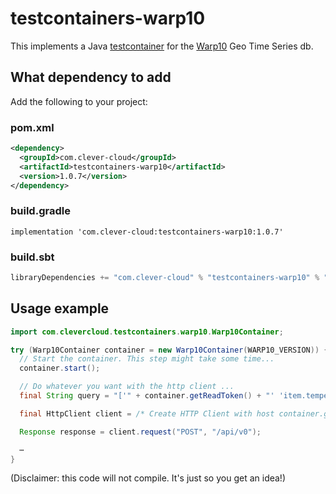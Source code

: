 # testcontainers-warp10

This implements a Java [testcontainer](https://www.testcontainers.org/) for the
[Warp10](https://www.warp10.io/) Geo Time Series db.

## What dependency to add

Add the following to your project:

### pom.xml

```xml
<dependency>
  <groupId>com.clever-cloud</groupId>
  <artifactId>testcontainers-warp10</artifactId>
  <version>1.0.7</version>
</dependency>
```

### build.gradle

```
implementation 'com.clever-cloud:testcontainers-warp10:1.0.7'
```

### build.sbt

```scala
libraryDependencies += "com.clever-cloud" % "testcontainers-warp10" % "1.0.7"
```

## Usage example

```java
import com.clevercloud.testcontainers.warp10.Warp10Container;

try (Warp10Container container = new Warp10Container(WARP10_VERSION)) {
  // Start the container. This step might take some time...
  container.start();

  // Do whatever you want with the http client ...
  final String query = "['" + container.getReadToken() + "' 'item.temperature' { 'city' 'nantes' } '2022-01-01' TOTIMESTAMP '2022-11-06' TOTIMESTAMP ] FETCH"

  final HttpClient client = /* Create HTTP Client with host container.getHTTPHostAddress() */

  Response response = client.request("POST", "/api/v0");

  ⋯
}
```

(Disclaimer: this code will not compile. It's just so you get an idea!)


